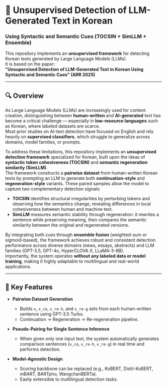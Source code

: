 # 🧩 Unsupervised Detection of LLM-Generated Text in Korean  
### Using Syntactic and Semantic Cues (TOCSIN + SimLLM + Ensemble)

This repository implements an **unsupervised framework** for detecting Korean texts generated by Large Language Models (LLMs).  
It is based on the paper:  
**"Unsupervised Detection of LLM-Generated Text in Korean Using Syntactic and Semantic Cues" (ARR 2025)**

---

## 🔍 Overview

As Large Language Models (LLMs) are increasingly used for content creation, distinguishing between **human-written** and **AI-generated** text has become a critical challenge — especially in **low-resource languages** such as Korean, where labeled datasets are scarce.  
Most prior studies on AI-text detection have focused on English and rely heavily on **supervised classifiers**, which struggle to generalize across domains, model families, or prompts.

To address these limitations, this repository implements an **unsupervised detection framework** specialized for Korean, built upon the ideas of **syntactic token cohesiveness (TOCSIN)** and **semantic regeneration similarity (SimLLM)**.  
The framework constructs a **pairwise dataset** from human-written Korean texts by prompting an LLM to generate both **continuation-style** and **regeneration-style** variants. These paired samples allow the model to capture two complementary detection signals:

- **TOCSIN** identifies structural irregularities by perturbing tokens and observing how the semantics change, revealing differences in local cohesiveness between human and machine text.  
- **SimLLM** measures semantic stability through regeneration: it rewrites a sentence while preserving meaning, then compares the semantic similarity between the original and regenerated versions.

By integrating both cues through **ensemble fusion** (weighted-sum or sigmoid-based), the framework achieves robust and consistent detection performance across diverse domains (news, essays, abstracts) and LLM families (GPT-3.5, GPT-4o, HyperCLOVA X, LLaMA-3-8B).  
Importantly, the system operates **without any labeled data or model training**, making it highly adaptable to multilingual and real-world applications.

---

## 🧠 Key Features

- **Pairwise Dataset Generation**  
  - Builds `x`, `x_co`, `x_re-h`, and `x_re-g` sets from each human-written sentence using GPT-3.5 Turbo.  
  - Continuation → Regeneration → Re-regeneration pipeline.

- **Pseudo-Pairing for Single Sentence Inference**  
  - When given only one input text, the system automatically generates comparison sentences (`x_co`, `x_re-h`, `x_re-g`) in real time and performs detection.

- **Model-Agnostic Design**  
  - Scoring backbone can be replaced (e.g., KoBERT, Distil-KoBERT, mBART, BARTpho, WangchanBERTa).  
  - Easily extensible to multilingual detection tasks.


